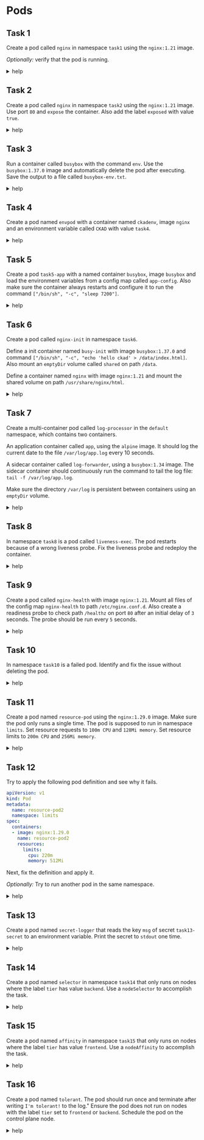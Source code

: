 # Pods

## Task 1

Create a pod called `nginx` in namespace `task1` using the `nginx:1.21` image.

_Optionally:_ verify that the pod is running.

<details><summary>help</summary>

```bash
k run nginx --image=nginx:1.21 --restart=Never -n task1
```

</details>

## Task 2

Create a pod called `nginx` in namespace `task2` using the `nginx:1.21` image.
Use port `80` and `expose` the container.
Also add the label `exposed` with value `true`.

<details><summary>help</summary>

```bash
k run nginx --image nginx:1.21 --restart=Never -n task2 --port 80 --expose --labels=exposed=true
```

</details>

## Task 3

Run a container called `busybox` with the command `env`.
Use the `busybox:1.37.0` image and automatically delete the pod after executing.
Save the output to a file called `busybox-env.txt`.

<details><summary>help</summary>

```bash
k run busybox --image busybox:1.37.0 -it --rm --restart Never --command -- env > busybox-env.txt
```

</details>

## Task 4

Create a pod named `envpod` with a container named `ckadenv`, image `nginx` and an environment variable called `CKAD` with value `task4`.

<details><summary>help</summary>

Create the yaml file (i. e. `t4pod.yaml`).

```yaml
apiVersion: v1
kind: Pod
metadata:
  name: envpod
spec:
  containers:
  - name: ckadenv
    image: nginx
    env:
    - name: CKAD
      value: task4
```

Apply the yaml file (i. e. `t4pod.yaml`).

```bash
k apply -f t4pod.yaml
```

</details>

## Task 5

Create a pod `task5-app` with a named container `busybox`, image `busybox` and load the environment variables from a config map called `app-config`.
Also make sure the container always restarts and configure it to run the command `["/bin/sh", "-c", "sleep 7200"]`.

<details><summary>help</summary>

Create the yaml file (i. e. `t5pod.yaml`).

```yaml
apiVersion: v1
kind: Pod
metadata:
  name: task5-app
spec:
  containers:
  - name: busybox
    image: busybox
    envFrom:
    - configMapRef:
        name: app-config
    command: ["/bin/sh", "-c", "sleep 7200"]
  restartPolicy: Always
```

Apply the yaml file (i. e. `t5pod.yaml`).

```bash
k apply -f t5pod.yaml
```

</details>

## Task 6

Create a pod called `nginx-init` in namespace `task6`.

Define a init container named `busy-init` with image `busybox:1.37.0` and command `["/bin/sh", "-c", "echo 'hello ckad' > /data/index.html]`.
Also mount an `emptyDir` volume called `shared` on path `/data`.

Define a container named `nginx` with image `nginx:1.21` and mount the shared volume on path `/usr/share/nginx/html`.

<details><summary>help</summary>

Create the yaml file (i. e. `t6pod.yaml`).

```yaml
apiVersion: v1
kind: Pod
metadata:
  name: nginx-init
  namespace: task6
spec:
  initContainers:
  - name: busy-init
    image: busybox:1.37.0
    volumeMounts:
    - name: shared
      mountPath: /data
    command: ["/bin/sh", "-c", "echo 'hello ckad' > /data/index.html"]
  containers:
  - name: nginx
    image: nginx:1.21
    volumeMounts:
    - name: shared
      mountPath: /usr/share/nginx/html
  volumes:
  - name: shared
    emptyDir: {}
```

Apply the yaml file (i. e. `t6pod.yaml`).

```bash
k apply -f t6pod.yaml
```

</details>

## Task 7

Create a multi-container pod called `log-processor` in the `default` namespace, which contains two containers.

An application container called `app`, using the `alpine` image.
It should log the current date to the file `/var/log/app.log` every 10 seconds.

A sidecar container called `log-forwarder`, using a `busybox:1.34` image.
The sidecar container should continuously run the command to tail the log file: `tail -f /var/log/app.log`.

Make sure the directory `/var/log` is persistent between containers using an `emptyDir` volume.

<details><summary>help</summary>

__Note:__
sidecar containers are implemented as init containers with restart policy set to "Always", see the [docs](https://kubernetes.io/docs/concepts/workloads/pods/sidecar-containers/#sidecar-containers-and-pod-lifecycle) for more details.

Create the yaml file (i. e. `t7pod.yaml`).

```yaml
apiVersion: v1
kind: Pod
metadata:
  name: log-processor
  namespace: default
spec:
  volumes:
  - name: logs
    emptyDir: {}
  containers:
  - name: app
    image: alpine
    command:
    - /bin/sh
    - -c
    - while true; do echo "$(date)" >> /var/log/app.log; sleep 10; done;
    volumeMounts:
    - name: logs
      mountPath: /var/log
  initContainers:
  - name: log-forwarder
    image: busybox:1.34
    command:
    - /bin/sh
    - -c
    - tail -F /var/log/app.log
    volumeMounts:
    - name: logs
      mountPath: /var/log
    restartPolicy: Always
```

Apply the yaml file (i. e. `t7pod.yaml`).

```bash
k apply -f t7pod.yaml
```

</details>

## Task 8

In namespace `task8` is a pod called `liveness-exec`.
The pod restarts because of a wrong liveness probe.
Fix the liveness probe and redeploy the container.

<details><summary>help</summary>

Extract the yaml definition of the pod to a file.

```bash
k get -n task8 pod liveness-exec -o yaml > t8pod.yaml
```

Delete the current pod from the cluster.

```bash
k delete -f t8pod.yaml --force
```

The liveness probe fails because of the pod command `rm -rf /tmp/healthy; sleep 15; touch /tmp/healthy; sleep 7200`.
The script sleeps for 15 seconds before the file `/tmp/healthy` is created.
Therefore the liveness probe fails.

Update the liveness probe in the yaml file (snippet):

```yaml
# ...
    livenessProbe:
      exec:
        command:
        - cat
        - /tmp/healthy
      failureThreshold: 1
      initialDelaySeconds: 15 # example solution
      periodSeconds: 5
      successThreshold: 1
      timeoutSeconds: 1
# ...
```

__Note:__
There a multiple ways to fix the probe.

- you could increase the failure threshold
- you could increase the initial delay
- you could increase the period
- or a mix of these

Redeploy the pod.

```shell
k apply -f t8pod.yaml
```

</details>

## Task 9

Create a pod called `nginx-health` with image `nginx:1.21`.
Mount all files of the config map `nginx-health` to path `/etc/nginx.conf.d`.
Also create a readiness probe to check path `/healthz` on port `80` after an initial delay of `3` seconds.
The probe should be run every `5` seconds.

<details><summary>help</summary>

Create the yaml file (i. e. `t9pod.yaml`).

```yaml
apiVersion: v1
kind: Pod
metadata:
  name: nginx-health
spec:
  containers:
  - image: nginx:1.21
    name: nginx-health
    volumeMounts:
    - name: config-vol
      mountPath: "/etc/nginx/conf.d"
    readinessProbe:
      httpGet:
        path: /healthz
        port: 80
      initialDelaySeconds: 3
      periodSeconds: 5
  dnsPolicy: ClusterFirst
  volumes:
  - name: config-vol
    configMap:
      name: nginx-health
```

Apply the yaml file (i. e. `t9pod.yaml`).

```bash
k apply -f t9pod.yaml
```

</details>

## Task 10

In namespace `task10` is a failed pod.
Identify and fix the issue without deleting the pod.

<details><summary>help</summary>

The pod fails because of a typo in the image tag.
Update the tag in place using the `kubectl edit` command.

```bash
k edit -n task10 po help-me
```

</details>

## Task 11

Create a pod named `resource-pod` using the `nginx:1.29.0` image.
Make sure the pod only runs a single time.
The pod is supposed to run in namespace `limits`.
Set resource requests to `100m CPU` and `128Mi memory`.
Set resource limits to `200m CPU` and `256Mi memory`.

<details><summary>help</summary>

Create a pod template.

```bash
k run resource-pod --image nginx:1.29.0 --restart Never -n limits --dry-run=client -o yaml > t11pod.yaml
```

Modify the template and update the resources section for the container.

```yaml
apiVersion: v1
kind: Pod
metadata:
  creationTimestamp: null
  labels:
    run: resource-pod
  name: resource-pod
  namespace: limits
spec:
  containers:
  - image: nginx:1.29.0
    name: resource-pod
    resources:
      requests:
        cpu: 100m
        memory: 128Mi
      limits:
        cpu: 200m
        memory: 256Mi
  dnsPolicy: ClusterFirst
  restartPolicy: Never # The container is supposed to run only once.
status: {}
```

Apply the pod definition.

```bash
k apply -f t11pod.yaml
```

</details>

## Task 12

Try to apply the following pod definition and see why it fails.

```yaml
apiVersion: v1
kind: Pod
metadata:
  name: resource-pod2
  namespace: limits
spec:
  containers:
  - image: nginx:1.29.0
    name: resource-pod2
    resources:
      limits:
        cpu: 220m
        memory: 512Mi
```

Next, fix the definition and apply it.

_Optionally:_ Try to run another pod in the same namespace.

<details><summary>help</summary>

When trying to apply the pod definition as is it fails because the cpu limit and the memory limit is set to high.

Describe the namespace to see it's resource limits.

```bash
k describe ns limits
```

Alternatively you could get the limit definition for the namespace.

```bash
k get limitranges -n limits -o yaml
```

Modify the template and update the resources section for the container to not exceed the namespace limits and apply it.

</details>

## Task 13

Create a pod named `secret-logger` that reads the key `msg` of secret `task13-secret` to an environment variable.
Print the secret to `stdout` one time.

<details><summary>help</summary>

Create a pod definition (envFrom solution).

```yaml
apiVersion: v1
kind: Pod
metadata:
  name: secret-logger
spec:
  containers:
  - name: secret-logger
    image: busybox
    command:
    - sh
    - -c
    - echo "$msg"
    envFrom:
    - secretRef:
        name: task13-secret
  restartPolicy: Never
```

Or create a pod definition (env solution).

```yaml
apiVersion: v1
kind: Pod
metadata:
  name: secret-logger
spec:
  containers:
  - name: secret-logger
    image: busybox
    command:
    - sh
    - -c
    - echo "$SECRET_VALUE"
    env:
    - name: SECRET_VALUE
      valueFrom:
        secretKeyRef:
          name: task13-secret
          key: msg
  restartPolicy: Never
```

Apply the definition.

```bash
k apply -f t13pod.yaml
```

_Optionally:_ Verify the output.

```bash
k logs secret-logger
```

</details>

## Task 14

Create a pod named `selector` in namespace `task14` that only runs on nodes where the label `tier` has value `backend`.
Use a `nodeSelector` to accomplish the task.

<details><summary>help</summary>

Create the pod definition.

```yaml
apiVersion: v1
kind: Pod
metadata:
  name: selector
  namespace: task14
spec:
  nodeSelector:
    tier: backend
  containers:
  - image: nginx
    name: selector
```

Apply the pod definition.

```bash
k apply -f t14pod.yaml
```

</details>

## Task 15

Create a pod named `affinity` in namespace `task15` that only runs on nodes where the label `tier` has value `frontend`.
Use a `nodeAffinity` to accomplish the task.

<details><summary>help</summary>

Create the pod definition.

```yaml
apiVersion: v1
kind: Pod
metadata:
  name: affinity
  namespace: task15
spec:
  affinity:
    nodeAffinity:
      requiredDuringSchedulingIgnoredDuringExecution:
        nodeSelectorTerms:
        - matchExpressions:
          - key: tier
            operator: In
            values:
            - frontend
  containers:
  - name: nginx
    image: nginx
```

</details>

## Task 16

Create a pod named `tolerant`.
The pod should run once and terminate after writing `I'm tolerant!` to the log."
Ensure the pod does not run on nodes with the label `tier` set to `frontend` or `backend`.
Schedule the pod on the control plane node.

<details><summary>help</summary>

Create the pod definition.

```yaml
apiVersion: v1
kind: Pod
metadata:
  name: tolerant
spec:
  affinity:
    nodeAffinity:
      requiredDuringSchedulingIgnoredDuringExecution:
        nodeSelectorTerms:
        - matchExpressions:
          - key: tier
            operator: NotIn
            values:
            - frontend
            - backend
  tolerations:
  - key: node-role.kubernetes.io/control-plane
    operator: Exists
    effect: NoSchedule
  containers:
  - name: tolerant
    image: busybox
    command: ["/bin/sh", "-c", "echo \"I'm tolerant!\""]
  restartPolicy: Never
```

Apply the definition.

```bash
k apply -f t16pod.yaml
```

</details>

